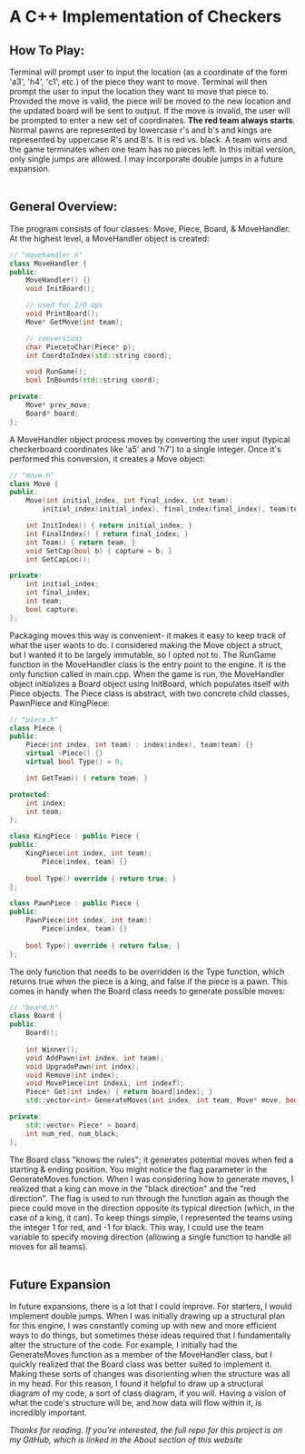 # A C++ Implementation of Checkers

## How To Play:
Terminal will prompt user to input the location (as a coordinate of the form 'a3', 'h4', 'c1', etc.) of the piece they want to move.
Terminal will then prompt the user to input the location they want to move that piece to.
Provided the move is valid, the piece will be moved to the new location and the updated board will be sent to output.
If the move is invalid, the user will be prompted to enter a new set of coordinates.
**The red team always starts**.
Normal pawns are represented by lowercase r's and b's and kings are represented by uppercase R's and B's.
It is red vs. black. A team wins and the game terminates when one team has no pieces left.
In this initial version, only single jumps are allowed. I may incorporate double jumps in a future expansion.
<br /><br />

## General Overview:
The program consists of four classes: Move, Piece, Board, & MoveHandler.
At the highest level, a MoveHandler object is created:
```cpp
// "movehandler.h"
class MoveHandler {
public:
    MoveHandler() {}
    void InitBoard();

    // used for I/O ops
    void PrintBoard();
    Move* GetMove(int team);

    // conversions
    char PiecetoChar(Piece* p);
    int CoordtoIndex(std::string coord);

    void RunGame();
    bool InBounds(std::string coord);

private:
    Move* prev_move;
    Board* board;
};
```
A MoveHandler object process moves by converting the user input (typical checkerboard coordinates like 'a5' and 'h7') to a single integer. Once it's performed this conversion, it creates a Move object:
```cpp
// "move.h"
class Move {
public:
    Move(int initial_index, int final_index, int team):
        initial_index(initial_index), final_index(final_index), team(team), capture(false) {}

    int InitIndex() { return initial_index; }
    int FinalIndex() { return final_index; }
    int Team() { return team; }
    void SetCap(bool b) { capture = b; }
    int GetCapLoc();

private:
    int initial_index;
    int final_index;
    int team;
    bool capture;
};
```
Packaging moves this way is convenient- it makes it easy to keep track of what the user wants to do. I considered making the Move object a struct, but I wanted it to be largely immutable, so I opted not to. The RunGame function in the MoveHandler class is the entry point to the engine. It is the only function called in main.cpp. When the game is run, the MoveHandler object initializes a Board object using InitBoard, which populates itself with Piece objects. The Piece class is abstract, with two concrete child classes, PawnPiece and KingPiece:
```cpp
// "piece.h"
class Piece {
public:
    Piece(int index, int team) : index(index), team(team) {}
    virtual ~Piece() {}
    virtual bool Type() = 0;

    int GetTeam() { return team; }

protected:
    int index;
    int team;
};

class KingPiece : public Piece {
public:
    KingPiece(int index, int team):
        Piece(index, team) {}
    
    bool Type() override { return true; }
};

class PawnPiece : public Piece {
public:
    PawnPiece(int index, int team):
        Piece(index, team) {}
    
    bool Type() override { return false; }
};
```
The only function that needs to be overridden is the Type function, which returns true when the piece is a king, and false if the piece is a pawn. This comes in handy when the Board class needs to generate possible moves:
```cpp
// "board.h"
class Board {
public:
    Board();
    
    int Winner();
    void AddPawn(int index, int team);
    void UpgradePawn(int index);
    void Remove(int index);
    void MovePiece(int indexi, int indexf);
    Piece* Get(int index) { return board[index]; }
    std::vector<int> GenerateMoves(int index, int team, Move* move, bool flag);

private:
    std::vector< Piece* > board;
    int num_red, num_black;
};
```
The Board class "knows the rules"; it generates potential moves when fed a starting & ending position. You might notice the flag parameter in the GenerateMoves function. When I was considering how to generate moves, I realized that a king can move in the "black direction" and the "red direction". The flag is used to run through the function again as though the piece could move in the direction opposite its typical direction (which, in the case of a king, it can). To keep things simple, I represented the teams using the integer 1 for red, and -1 for black. This way, I could use the team variable to specify moving direction (allowing a single function to handle all moves for all teams).
<br /><br />

## Future Expansion
In future expansions, there is a lot that I could improve. For starters, I would implement double jumps. When I was initially drawing up a structural plan for this engine, I was constantly coming up with new and more efficient ways to do things, but sometimes these ideas required that I fundamentally alter the structure of the code. For example, I initially had the GenerateMoves function as a member of the MoveHandler class, but I quickly realized that the Board class was better suited to implement it. Making these sorts of changes was disorienting when the structure was all in my head. For this reason, I found it helpful to draw up a structural diagram of my code, a sort of class diagram, if you will. Having a vision of what the code's structure will be, and how data will flow within it, is incredibly important.

*Thanks for reading. If you're interested, the full repo for this project is on my GitHub, which is linked in the About section of this website*
